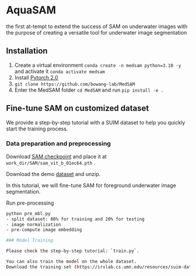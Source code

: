 # AquaSAM
the first at-tempt to extend the success of SAM on underwater images with the purpose of creating a versatile tool for underwater image segmentation
## Installation 
1. Create a virtual environment `conda create -n medsam python=3.10 -y` and activate it `conda activate medsam`
2. Install [Pytorch 2.0](https://pytorch.org/get-started/locally/)
3. `git clone https://github.com/bowang-lab/MedSAM`
4. Enter the MedSAM folder `cd MedSAM` and run `pip install -e .`


## Fine-tune SAM on customized dataset

We provide a step-by-step tutorial with a SUIM dataset to help you quickly start the training process.

### Data preparation and preprocessing

Download [SAM checkpoint](https://dl.fbaipublicfiles.com/segment_anything/sam_vit_b_01ec64.pth) and place it at `work_dir/SAM/sam_vit_b_01ec64.pth` .

Download the demo [dataset](https://zenodo.org/record/7860267) and unzip.

In this tutorial, we will fine-tune SAM for foreground underwater image segmentation.

Run pre-processing

```bash
python pre_mbl.py
- split dataset: 80% for training and 20% for testing
- image normalization
- pre-compute image embedding

### Model Training

Please check the step-by-step tutorial: `train.py`.

You can also train the model on the whole dataset. 
Download the training set (https://irvlab.cs.umn.edu/resources/suim-dataset)
